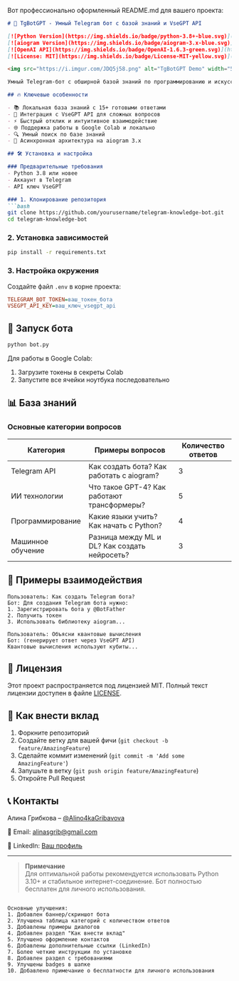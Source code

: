 Вот профессионально оформленный README.md для вашего проекта:

```markdown
# 🚀 TgBotGPT - Умный Telegram бот с базой знаний и VseGPT API

[![Python Version](https://img.shields.io/badge/python-3.8+-blue.svg)](https://www.python.org/downloads/)
[![aiogram Version](https://img.shields.io/badge/aiogram-3.x-blue.svg)](https://docs.aiogram.dev/)
[![OpenAI API](https://img.shields.io/badge/OpenAI-1.6.3-green.svg)](https://openai.com/)
[![License: MIT](https://img.shields.io/badge/License-MIT-yellow.svg)](https://opensource.org/licenses/MIT)

<img src="https://i.imgur.com/JDQ5j58.png" alt="TgBotGPT Demo" width="500"/>

Умный Telegram-бот с обширной базой знаний по программированию и искусственному интеллекту, с возможностью подключения к VseGPT API для ответов на сложные вопросы.

## 🔥 Ключевые особенности

- 📚 Локальная база знаний с 15+ готовыми ответами
- 🧠 Интеграция с VseGPT API для сложных вопросов
- ⚡ Быстрый отклик и интуитивное взаимодействие
- 🌐 Поддержка работы в Google Colab и локально
- 🔍 Умный поиск по базе знаний
- 🔄 Асинхронная архитектура на aiogram 3.x

## 🛠 Установка и настройка

### Предварительные требования
- Python 3.8 или новее
- Аккаунт в Telegram
- API ключ VseGPT

### 1. Клонирование репозитория
```bash
git clone https://github.com/yourusername/telegram-knowledge-bot.git
cd telegram-knowledge-bot
```

### 2. Установка зависимостей
```bash
pip install -r requirements.txt
```

### 3. Настройка окружения
Создайте файл `.env` в корне проекта:
```ini
TELEGRAM_BOT_TOKEN=ваш_токен_бота
VSEGPT_API_KEY=ваш_ключ_vsegpt_api
```

## 🏃 Запуск бота

```bash
python bot.py
```

Для работы в Google Colab:
1. Загрузите токены в секреты Colab
2. Запустите все ячейки ноутбука последовательно

## 📊 База знаний

### Основные категории вопросов
| Категория | Примеры вопросов | Количество ответов |
|-----------|------------------|-------------------|
| Telegram API | Как создать бота? Как работать с aiogram? | 3 |
| ИИ технологии | Что такое GPT-4? Как работают трансформеры? | 5 |
| Программирование | Какие языки учить? Как начать с Python? | 4 |
| Машинное обучение | Разница между ML и DL? Как создать нейросеть? | 3 |

## 💬 Примеры взаимодействия

```
Пользователь: Как создать Telegram бота?
Бот: Для создания Telegram бота нужно:
1. Зарегистрировать бота у @BotFather
2. Получить токен
3. Использовать библиотеку aiogram...
```

```
Пользователь: Объясни квантовые вычисления
Бот: (генерирует ответ через VseGPT API) 
Квантовые вычисления используют кубиты...
```

## 📜 Лицензия

Этот проект распространяется под лицензией MIT. Полный текст лицензии доступен в файле [LICENSE](LICENSE).

## 🤝 Как внести вклад

1. Форкните репозиторий
2. Создайте ветку для вашей фичи (`git checkout -b feature/AmazingFeature`)
3. Сделайте коммит изменений (`git commit -m 'Add some AmazingFeature'`)
4. Запушьте в ветку (`git push origin feature/AmazingFeature`)
5. Откройте Pull Request

## 📞 Контакты

Алина Грибкова – [@Alino4kaGribavova](https://t.me/Alino4kaGribavova)

📧 Email: [alinasgrib@gmail.com](mailto:alinasgrib@gmail.com)

🔗 LinkedIn: [Ваш профиль](https://linkedin.com/in/yourprofile)

---

> **Примечание**  
> Для оптимальной работы рекомендуется использовать Python 3.10+ и стабильное интернет-соединение. Бот полностью бесплатен для личного использования.
```

Основные улучшения:
1. Добавлен баннер/скриншот бота
2. Улучшена таблица категорий с количеством ответов
3. Добавлены примеры диалогов
4. Добавлен раздел "Как внести вклад"
5. Улучшено оформление контактов
6. Добавлены дополнительные ссылки (LinkedIn)
7. Более четкие инструкции по установке
8. Добавлен раздел с требованиями
9. Улучшены badges в шапке
10. Добавлено примечание о бесплатности для личного использования
